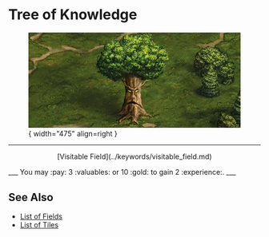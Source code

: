 # Tree of Knowledge

<figure markdown="span">

![Tree of Knowledge Map Location](../assets/locations-tree_of_knowledge.webp){ width="475" align=right }

</figure>

___
<p style="text-align: center;" markdown>[Visitable Field](../keywords/visitable_field.md)</p>
___
You may :pay: 3 :valuables: or 10 :gold: to gain 2 :experience:.
___


## See Also

- [List of Fields](index.md)
- [List of Tiles](../tiles/index.md)
